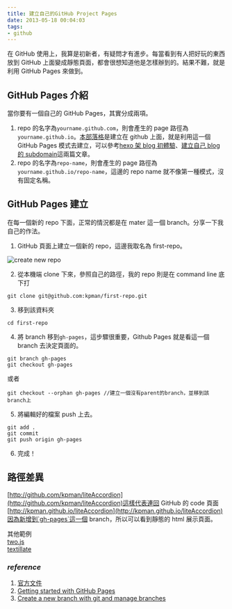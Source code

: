 ```yaml
---
title: 建立自己的GitHub Project Pages
date: 2013-05-18 00:04:03
tags:
- github
---
```


在 GitHub 使用上，我算是初新者，有疑問才有進步。每當看到有人把好玩的東西放到 GitHub 上面變成靜態頁面，都會很想知道他是怎樣辦到的。結果不難，就是利用 GitHub Pages 來做到。

<!-- more -->

## GitHub Pages 介紹

當你要有一個自己的 GitHub Pages，其實分成兩項。

1.  repo 的名字為`yourname.github.com`，則會產生的 page 路徑為 `yourname.github.io`。[本部落格](http://kpman.github.io)是建立在 github 上面，就是利用這一個 GitHub Pages 模式去建立，可以參考[hexo 架 blog 初體驗](http://code.kpman.cc/2013/04/26/hexo%E6%9E%B6blog%E5%88%9D%E9%AB%94%E9%A9%97/)、[建立自己 blog 的 subdomain](http://code.kpman.cc/2013/04/27/%E5%BB%BA%E7%AB%8B%E8%87%AA%E5%B7%B1blog%E7%9A%84subdomain/)這兩篇文章。
2.  repo 的名字為`repo-name`，則會產生的 page 路徑為 `yourname.github.io/repo-name`，這邊的 repo name 就不像第一種模式，沒有固定名稱。

## GitHub Pages 建立

在每一個新的 repo 下面，正常的情況都是在 mater 這一個 branch。分享一下我自己的作法。

1.  GitHub 頁面上建立一個新的 repo，這邊我取名為 first-repo。

![create new repo](http://i.imgur.com/6mFqQlc.png 'new repo')

2.  從本機端 clone 下來，參照自己的路徑，我的 repo 則是在 command line 底下打

```
git clone git@github.com:kpman/first-repo.git
```

3.  移到該資料夾

```
cd first-repo
```

4.  將 branch 移到`gh-pages`，這步驟很重要，Github Pages 就是看這一個 branch 去決定頁面的。

```
git branch gh-pages
git checkout gh-pages
```

或者

```
git checkout --orphan gh-pages //建立一個沒有parent的branch，並移到該branch上
```

5.  將編輯好的檔案 push 上去。

```
git add .
git commit
git push origin gh-pages
```

6.  完成！

## 路徑差異

[http://github.com/kpman/liteAccordion](http://github.com/kpman/liteAccordion)這樣代表連回 GitHub 的 code 頁面  
[http://kpman.github.io/liteAccordion](http://kpman.github.io/liteAccordion)因為新增到`gh-pages`這一個 branch，所以可以看到靜態的 html 展示頁面。

其他範例  
[two.js](http://jonobr1.github.io/two.js/)  
[textillate](http://jschr.github.io/textillate/)

### _reference_

1.  [官方文件](https://help.github.com/articles/creating-project-pages-manually)
2.  [Getting started with GitHub Pages](http://xlson.com/2010/11/09/getting-started-with-github-pages.html)
3.  [Create a new branch with git and manage branches](https://github.com/Kunena/Kunena-Forum/wiki/Create-a-new-branch-with-git-and-manage-branches)
